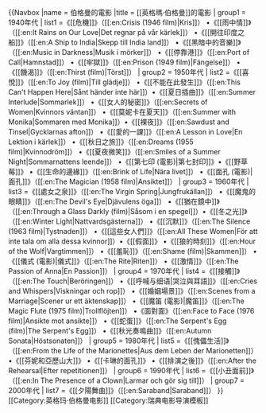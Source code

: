 {{Navbox
|name  = 伯格曼的電影
|title = [[英格瑪·伯格曼]]的電影
| group1  = 1940年代
| list1 =《[[危機]]》（[[:en:Crisis (1946 film)|Kris]]） •《[[雨中情]]》（[[:en:It Rains on Our Love|Det regnar på vår kärlek]]） •《[[開往印度之船]]》（[[:en:A Ship to India|Skepp till India land]]） •《[[黑暗中的音樂]]》（[[:en:Music in Darkness|Musik i mörker]]） •《[[停靠港]]》（[[:en:Port of Call|Hamnstad]]） •《[[牢獄]]》（[[:en:Prison (1949 film)|Fängelse]]） •《[[饑渴]]》（[[:en:Thirst (film)|Törst]]）
| group2 = 1950年代
| list2 =《[[喜悅]]》（[[:en:To Joy (film)|Till glädje]]） •《[[不能在此發生]]》（[[:en:This Can't Happen Here|Sånt händer inte här]]）•《[[夏日插曲]]》（[[:en:Summer Interlude|Sommarlek]]） •《[[女人的秘密]]》（[[:en:Secrets of Women|Kvinnors väntan]]） •《[[莫妮卡在夏天]]》（[[:en:Summer with Monika|Sommaren med Monika]]）•《[[裸夜]]》（[[:en:Sawdust and Tinsel|Gycklarnas afton]]） •《[[愛的一課]]》（[[:en:A Lesson in Love|En Lektion i kärlek]]） •《[[秋日之旅]]》（[[:en:Dreams (1955 film)|Kvinnodröm]]） •《[[夏夜微笑]]》（[[:en:Smiles of a Summer Night|Sommarnattens leende]]） •《[[第七印 (電影)|第七封印]]》•《[[野草莓]]》 •《[[生命的邊緣]]》（[[:en:Brink of Life|Nära livet]]） •《[[面孔 (電影)|面孔]]》（[[:en:The Magician (1958 film)|Ansiktet]]）
| group3 = 1960年代
| list3 =《[[處女之泉]]》（[[:en:The Virgin Spring|Jungfrukällan]]） •《[[魔鬼的眼睛]]》（[[:en:The Devil's Eye|Djävulens öga]]） •《[[猶在鏡中]]》（[[:en:Through a Glass Darkly (film)|Såsom i en spegel]]）•《[[冬之光]]》（[[:en:Winter Light|Nattvardsgästerna]]） •《[[沉默]]》（[[:en:The Silence (1963 film)|Tystnaden]]） •《[[這些女人們]]》（[[:en:All These Women|För att inte tala om alla dessa kvinnor]]）•《[[假面]]》 •《[[狼的時刻]]》（[[:en:Hour of the Wolf|Vargtimmen]]） •《[[羞恥]]》（[[:en:Shame (film)|Skammen]]） •《[[儀式 (電影)|儀式]]》（[[:en:The Rite|Riten]]） •《[[激情]]》（[[:en:The Passion of Anna|En Passion]]）
| group4 = 1970年代
| list4 =《[[接觸]]》（[[:en:The Touch|Beröringen]]） •《[[呼喊与细语|哭泣與耳語]]》（[[:en:Cries and Whispers|Viskningar och rop]]） •《[[婚姻場景]]》（[[:en:Scenes from a Marriage|Scener ur ett äktenskap]]） •《[[魔笛 (電影)|魔笛]]》（[[:en:The Magic Flute (1975 film)|Trollflöjten]]） •《面對面》（[[:en:Face to Face (1976 film)|Ansikte mot ansikte]]） •《[[蛇蛋]]》（[[:en:The Serpent's Egg (film)|The Serpent's Egg]]） •《[[秋光奏鳴曲]]》（[[:en:Autumn Sonata|Höstsonaten]]）
| group5 = 1980年代
| list5 =《[[傀儡生活]]》（[[:en:From the Life of the Marionettes|Aus dem Leben der Marionetten]]） •《[[芬妮和亞歷山大]]》 •《[[卡琳的面孔]]》 •《[[排演之後]]》（[[:en:After the Rehearsal|Efter repetitionen]]）
| group6 = 1990年代
| list6 =《[[小丑面前]]》（[[:en:In The Presence of a Clown|Larmar och gör sig till]]）
| group7 = 2000年代
| list7 =《[[夕陽舞曲]]》（[[:en:Saraband|Saraband]]）
}}
<includeonly>[[Category:英格玛·伯格曼电影]]</includeonly>
<noinclude>
[[Category:瑞典电影导演模板]]
</noinclude>